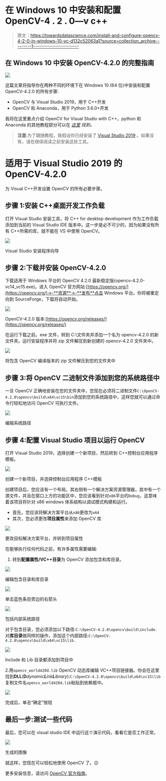 # 在 Windows 10 中安装和配置 OpenCV-4 . 2 . 0—v c++

> 原文：<https://towardsdatascience.com/install-and-configure-opencv-4-2-0-in-windows-10-vc-d132c52063a1?source=collection_archive---------1----------------------->

## 在 Windows 10 中安装 OpenCV-4.2.0 的完整指南

![](img/35dd053b18875c569bc3264da10c9edf.png)

这篇文章将指导你在两种不同的环境下在 Windows 10 (64 位)中安装和配置 OpenCV-4.2.0 的所有步骤:

*   OpenCV 与 Visual Studio 2019，用于 C++开发
*   OpenCV 和 Anaconda，用于 Python 3.6.0+开发

我将在这里重点介绍 OpenCV for Visual Studio with C++，python 和 Anaconda 的其他教程部分可以在 [*这里*](https://medium.com/p/7a7386ae024/edit) *找到。*

> **注意**:为了跟随教程，我假设你已经安装了 [Visual Studio 2019](https://visualstudio.microsoft.com/vs/community/) 。如果没有，请在继续阅读之前安装这些工具。

# 适用于 Visual Studio 2019 的 OpenCV-4.2.0

为 Visual C++开发设置 OpenCV 的所有必要步骤。

## 步骤 1:安装 C++桌面开发工作负载

打开 Visual Studio 安装工具，将 C++ for desktop development 作为工作负载添加到当前的 Visual Studio IDE 版本中。这一步是必不可少的，因为如果没有所有 C++所需的库，就不能在 VS 中使用 OpenCV。

![](img/b886365df968526383a5e80fbf551f5d.png)

Visual Studio 安装程序向导

## 步骤 2:下载并安装 OpenCV-4.2.0

下载适用于 Windows 平台的 OpenCV 4.2.0 最新稳定版(opencv-4.2.0-vc14_vc15.exe)。进入 OpenCV 官方网站:[https://opencv.org/](https://opencv.org/)->-**资源**->-**发布**点击 Windows 平台。你将被重定向到 SourceForge，下载将自动开始。

![](img/2c12a603a667cb58bbf1160b3406169c.png)

OpenCV-4.2.0 版本:[https://opencv.org/releases/](https://opencv.org/releases/)

在运行下载之前。exe 文件，转到 C:\文件夹并添加一个名为 opencv-4.2.0 的新文件夹。运行安装程序并将 zip 文件解压到新创建的 opencv-4.2.0 文件夹中。

![](img/686ef02fd9649e93a514cb7e43dc6df0.png)

将包含 OpenCV 编译版本的 zip 文件解压到您的文件夹中

## 步骤 3:将 OpenCV 二进制文件添加到您的系统路径中

一旦 OpenCV 正确地安装在您的文件夹中，您现在必须将二进制文件`C:\OpenCV-4.2.0\opencv\build\x64\vc15\bin`添加到您的系统路径中，这样您就可以通过命令行轻松地访问 OpenCV 可执行文件。

![](img/a186da02b5ad2a5b77fb9b9d71f3ed8f.png)

编辑系统路径

## 步骤 4:配置 Visual Studio 项目以运行 OpenCV

打开 Visual Studio 2019，选择创建一个新项目，然后转到 C++控制台应用程序模板。

![](img/8e61b1c9e62604cbc3fd0adf6206adc5.png)

创建一个新项目，并选择控制台应用程序 C++模板

创建项目后，您应该有一个布局，其右侧有一个解决方案资源管理器，其中有一个源文件，并且在窗口上方的功能区中，您应该看到针对`x86`平台的`Debug`，这意味着该项目将针对 x86 windows 体系结构以调试模式构建和运行。

*   首先，您应该将解决方案平台从`x86`更改为`x64`
*   其次，您必须更改**项目属性**来添加 OpenCV 库

![](img/44b59c604ba774804b6e577d5f33ce9a.png)

更改目标解决方案平台，并转到项目属性

在能够执行任何代码之前，有许多属性需要编辑:

1.  转到**配置属性/VC++目录**为 OpenCV 添加包含和库目录。

![](img/bd1033d2fc17e9efc69df80079e3f5b7.png)

编辑包含目录和库目录

![](img/7678cdebd31991a1418c8bd9146ce377.png)

单击蓝色条目旁边的右箭头

![](img/e13b439cac293ac401a2af5b7cb74940.png)

包括内部系统路径

对于包含目录，您必须添加以下路径:`C:\OpenCV-4.2.0\opencv\build\include.`对**库目录**做同样的操作，添加这个内部路径:`C:\OpenCV-4.2.0\opencv\build\x64\vc15\lib.`

![](img/c2897b14f216301f03e80628983dec5d.png)

Include 和 Lib 目录都添加到项目中

2.用`opencv_world420d.lib` OpenCV 动态库编辑 VC++项目链接器。你会在这里找到**DLL**(**D***dynamic****L****ink****L****ibrary*):`C:\OpenCV-4.2.0\opencv\build\x64\vc15\lib`复制文件名`opencv_world420d.lib`粘贴到依赖框中。

![](img/ba6f11b06d9ba50f2a0462f24d930662.png)

完成后，单击“确定”按钮

## 最后一步:测试一些代码

最后，您可以在 visual studio IDE 中运行这个演示代码，看看它是否工作正常。

![](img/5d32d081f1547721372d2a123dcda018.png)

生成的图像

就这样，您现在可以轻松地使用 OpenCV 了。😉

更多安装信息，请访问 [OpenCV 官方指南](https://docs.opencv.org/2.4/doc/tutorials/introduction/windows_visual_studio_Opencv/windows_visual_studio_Opencv.html)。